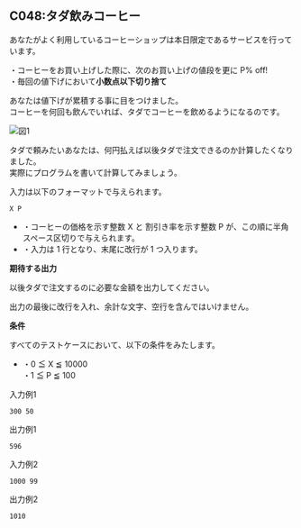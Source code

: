 C048:タダ飲みコーヒー
-------------


あなたがよく利用しているコーヒーショップは本日限定であるサービスを行っています。

・コーヒーをお買い上げした際に、次のお買い上げの値段を更に P% off!  
・毎回の値下げにおいて**小数点以下切り捨て**

あなたは値下げが累積する事に目をつけました。  
コーヒーを何回も飲んでいれば、タダでコーヒーを飲めるようになるのです。

![図1](/image/c048_img.png)

タダで頼みたいあなたは、何円払えば以後タダで注文できるのか計算したくなりました。  
実際にプログラムを書いて計算してみましょう。



入力は以下のフォーマットで与えられます。

    X P
    

*   ・コーヒーの価格を示す整数 X と 割引き率を示す整数 P が、この順に半角スペース区切りで与えられます。
*   ・入力は 1 行となり、末尾に改行が 1 つ入ります。

  


**期待する出力**

以後タダで注文するのに必要な金額を出力してください。

出力の最後に改行を入れ、余計な文字、空行を含んではいけません。

**条件**

すべてのテストケースにおいて、以下の条件をみたします。

*   ・0 ≦ X ≦ 10000  
    ・1 ≦ P ≦ 100

入力例1

    300 50
    

出力例1

    596
    

入力例2

    1000 99
    

出力例2

    1010